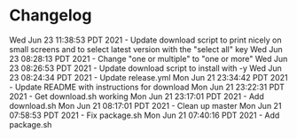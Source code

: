 # Changelog

Wed Jun 23 11:38:53 PDT 2021 - Update download script to print nicely on small screens and to select latest version with the "select all" key
Wed Jun 23 08:28:13 PDT 2021 - Change "one or multiple" to "one or more"
Wed Jun 23 08:26:53 PDT 2021 - Update download script to install with -y
Wed Jun 23 08:24:34 PDT 2021 - Update release.yml
Mon Jun 21 23:34:42 PDT 2021 - Update README with instructions for download
Mon Jun 21 23:22:31 PDT 2021 - Get download.sh working
Mon Jun 21 23:17:01 PDT 2021 - Add download.sh
Mon Jun 21 08:17:01 PDT 2021 - Clean up master
Mon Jun 21 07:58:53 PDT 2021 - Fix package.sh
Mon Jun 21 07:40:16 PDT 2021 - Add package.sh
